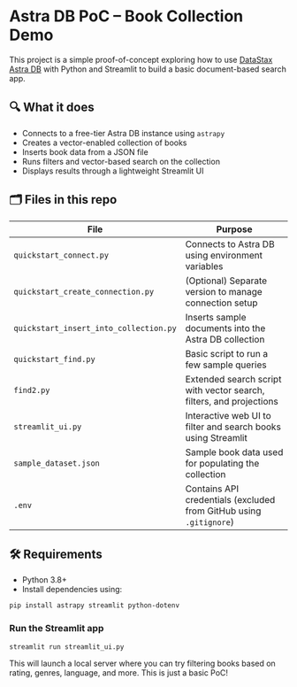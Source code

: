 # Astra DB PoC – Book Collection Demo

This project is a simple proof-of-concept exploring how to use [DataStax Astra DB](https://www.datastax.com/astra) with Python and Streamlit to build a basic document-based search app.

## 🔍 What it does

- Connects to a free-tier Astra DB instance using `astrapy`
- Creates a vector-enabled collection of books
- Inserts book data from a JSON file
- Runs filters and vector-based search on the collection
- Displays results through a lightweight Streamlit UI

## 🗂️ Files in this repo

| File                      | Purpose                                                                 |
|---------------------------|-------------------------------------------------------------------------|
| `quickstart_connect.py`   | Connects to Astra DB using environment variables                        |
| `quickstart_create_connection.py` | (Optional) Separate version to manage connection setup             |
| `quickstart_insert_into_collection.py` | Inserts sample documents into the Astra DB collection           |
| `quickstart_find.py`      | Basic script to run a few sample queries                                |
| `find2.py`                | Extended search script with vector search, filters, and projections     |
| `streamlit_ui.py`         | Interactive web UI to filter and search books using Streamlit           |
| `sample_dataset.json`     | Sample book data used for populating the collection                     |
| `.env`                    | Contains API credentials (excluded from GitHub using `.gitignore`)      |

## 🛠️ Requirements

- Python 3.8+
- Install dependencies using:

```bash
pip install astrapy streamlit python-dotenv
```
### Run the Streamlit app

```bash
streamlit run streamlit_ui.py
```

This will launch a local server where you can try filtering books based on rating, genres, language, and more.
This is just a basic PoC!
